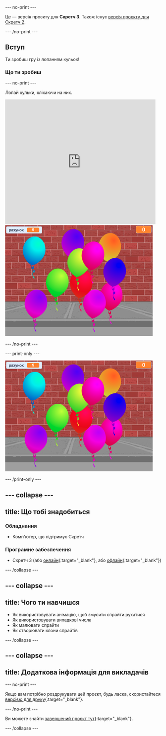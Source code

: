 --- no-print ---

Це — версія проєкту для **Скретч 3**. Також існує [версія проєкту для Скретч 2](https://projects.raspberrypi.org/en/projects/balloons-scratch2).

--- /no-print ---

## Вступ

Ти зробиш гру із лопанням кульок!


### Що ти зробиш

--- no-print ---

Лопай кульки, клікаючи на них.

<div class="scratch-preview">
  <iframe allowtransparency="true" width="485" height="402" src="https://scratch.mit.edu/projects/embed/394088497/?autostart=false" frameborder="0" scrolling="no"></iframe>
  <img src="images/balloons-final.png">
</div>

--- /no-print ---

--- print-only ---

![завершений проєкт](images/balloons-final.png)

--- /print-only ---

--- collapse ---
---
title: Що тобі знадобиться
---

### Обладнання

+ Комп'ютер, що підтримує Скретч

### Програмне забезпечення

+ Скретч 3 (або [онлайн](http://rpf.io/scratchon){:target="_blank"}, або [офлайн](http://rpf.io/scratchoff){:target="_blank"})

--- /collapse ---

--- collapse ---
---
title: Чого ти навчишся
---

- Як використовувати анімацію, щоб змусити спрайти рухатися
- Як використовувати випадкові числа
- Як малювати спрайти
- Як створювати клони спрайтів

--- /collapse ---

--- collapse ---
---
title: Додаткова інформація для викладачів
---

--- no-print ---

Якщо вам потрібно роздрукувати цей проєкт, будь ласка, скористайтеся [версією для друку](https://projects.raspberrypi.org/uk-UA/projects/balloons/print){:target="_blank"}.

--- /no-print ---

Ви можете знайти [завершений проєкт тут](http://rpf.io/p/uk-UA/balloons-get){:target="_blank"}.

--- /collapse ---
